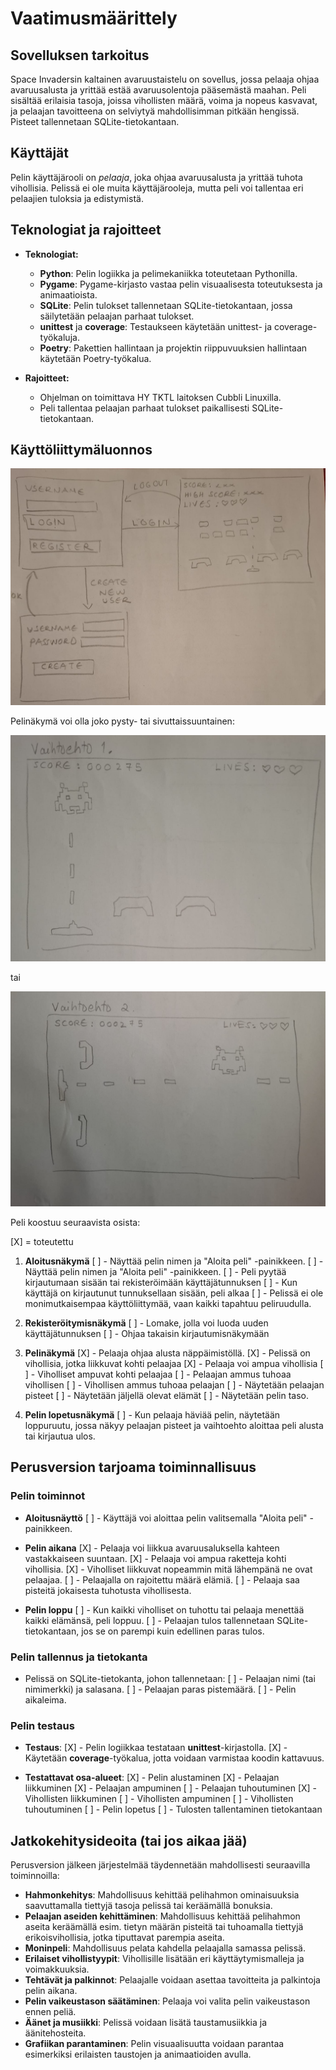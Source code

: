 # Vaatimusmäärittely

## Sovelluksen tarkoitus

Space Invadersin kaltainen avaruustaistelu on sovellus, jossa pelaaja ohjaa avaruusalusta ja yrittää estää avaruusolentoja pääsemästä maahan. Peli sisältää erilaisia tasoja, joissa vihollisten määrä, voima ja nopeus kasvavat, ja pelaajan tavoitteena on selviytyä mahdollisimman pitkään hengissä. Pisteet tallennetaan SQLite-tietokantaan. 

## Käyttäjät

Pelin käyttäjärooli on _pelaaja_, joka ohjaa avaruusalusta ja yrittää tuhota vihollisia. Pelissä ei ole muita käyttäjärooleja, mutta peli voi tallentaa eri pelaajien tuloksia ja edistymistä.

## Teknologiat ja rajoitteet

- **Teknologiat:**
  - **Python**: Pelin logiikka ja pelimekaniikka toteutetaan Pythonilla.
  - **Pygame**: Pygame-kirjasto vastaa pelin visuaalisesta toteutuksesta ja animaatioista.
  - **SQLite**: Pelin tulokset tallennetaan SQLite-tietokantaan, jossa säilytetään pelaajan parhaat tulokset.
  - **unittest** ja **coverage**: Testaukseen käytetään unittest- ja coverage-työkaluja.
  - **Poetry**: Pakettien hallintaan ja projektin riippuvuuksien hallintaan käytetään Poetry-työkalua.

- **Rajoitteet:**
  - Ohjelman on toimittava HY TKTL laitoksen Cubbli Linuxilla.
  - Peli tallentaa pelaajan parhaat tulokset paikallisesti SQLite-tietokantaan.

## Käyttöliittymäluonnos

![](./kuvat/ui_layout.jpg)

Pelinäkymä voi olla joko pysty- tai sivuttaissuuntainen:

![](./kuvat/game_layout1.jpg)

tai 

![](./kuvat/game_layout2.jpg)

Peli koostuu seuraavista osista:

[X] = toteutettu

1. **Aloitusnäkymä**
[ ]   - Näyttää pelin nimen ja "Aloita peli" -painikkeen.
[ ]   - Näyttää pelin nimen ja "Aloita peli" -painikkeen.
[ ]   - Peli pyytää kirjautumaan sisään tai rekisteröimään käyttäjätunnuksen
[ ]   - Kun käyttäjä on kirjautunut tunnuksellaan sisään, peli alkaa
[ ]   - Pelissä ei ole monimutkaisempaa käyttöliittymää, vaan kaikki tapahtuu peliruudulla.

2. **Rekisteröitymisnäkymä**
[ ]   - Lomake, jolla voi luoda uuden käyttäjätunnuksen
[ ]   - Ohjaa takaisin kirjautumisnäkymään 

3. **Pelinäkymä**
[X]   - Pelaaja ohjaa alusta näppäimistöllä.
[X]   - Pelissä on vihollisia, jotka liikkuvat kohti pelaajaa
[X]   - Pelaaja voi ampua vihollisia
[ ]   - Viholliset ampuvat kohti pelaajaa
[ ]   - Pelaajan ammus tuhoaa vihollisen
[ ]   - Vihollisen ammus tuhoaa pelaajan
[ ]   - Näytetään pelaajan pisteet
[ ]   - Näytetään jäljellä olevat elämät
[ ]   - Näytetään pelin taso.
 
4. **Pelin lopetusnäkymä**
[ ]   - Kun pelaaja häviää pelin, näytetään loppuruutu, jossa näkyy pelaajan pisteet ja vaihtoehto aloittaa peli alusta tai kirjautua ulos.

## Perusversion tarjoama toiminnallisuus

### Pelin toiminnot

- **Aloitusnäyttö**
[ ]  - Käyttäjä voi aloittaa pelin valitsemalla "Aloita peli" -painikkeen.
  
- **Pelin aikana**
[X] - Pelaaja voi liikkua avaruusaluksella kahteen vastakkaiseen suuntaan.
[X] - Pelaaja voi ampua raketteja kohti vihollisia.
[X] - Viholliset liikkuvat nopeammin mitä lähempänä ne ovat pelaajaa.
[ ] - Pelaajalla on rajoitettu määrä elämiä.
[ ] - Pelaaja saa pisteitä jokaisesta tuhotusta vihollisesta.
  
- **Pelin loppu**
[ ] - Kun kaikki viholliset on tuhottu tai pelaaja menettää kaikki elämänsä, peli loppuu.
[ ] - Pelaajan tulos tallennetaan SQLite-tietokantaan, jos se on parempi kuin edellinen paras tulos.

### Pelin tallennus ja tietokanta

- Pelissä on SQLite-tietokanta, johon tallennetaan:
[ ] - Pelaajan nimi (tai nimimerkki) ja salasana.
[ ] - Pelaajan paras pistemäärä.
[ ] - Pelin aikaleima.

### Pelin testaus

- **Testaus**:
[X]  - Pelin logiikkaa testataan **unittest**-kirjastolla.
[X]  - Käytetään **coverage**-työkalua, jotta voidaan varmistaa koodin kattavuus.
  
- **Testattavat osa-alueet**:
[X]  - Pelin alustaminen
[X]  - Pelaajan liikkuminen
[X]  - Pelaajan ampuminen
[ ]  - Pelaajan tuhoutuminen
[X]  - Vihollisten liikkuminen
[ ]  - Vihollisten ampuminen 
[ ]  - Vihollisten tuhoutuminen 
[ ]  - Pelin lopetus
[ ]  - Tulosten tallentaminen tietokantaan

## Jatkokehitysideoita (tai jos aikaa jää)

Perusversion jälkeen järjestelmää täydennetään mahdollisesti seuraavilla toiminnoilla:

- **Hahmonkehitys**: Mahdollisuus kehittää pelihahmon ominaisuuksia saavuttamalla tiettyjä tasoja pelissä tai keräämällä bonuksia.
- **Pelaajan aseiden kehittäminen**: Mahdollisuus kehittää pelihahmon aseita keräämällä esim. tietyn määrän pisteitä tai tuhoamalla tiettyjä erikoisvihollisia, jotka tiputtavat parempia aseita. 
- **Moninpeli**: Mahdollisuus pelata kahdella pelaajalla samassa pelissä.
- **Erilaiset vihollistyypit**: Vihollisille lisätään eri käyttäytymismalleja ja voimakkuuksia.
- **Tehtävät ja palkinnot**: Pelaajalle voidaan asettaa tavoitteita ja palkintoja pelin aikana.
- **Pelin vaikeustason säätäminen**: Pelaaja voi valita pelin vaikeustason ennen peliä.
- **Äänet ja musiikki**: Pelissä voidaan lisätä taustamusiikkia ja äänitehosteita.
- **Grafiikan parantaminen**: Pelin visuaalisuutta voidaan parantaa esimerkiksi erilaisten taustojen ja animaatioiden avulla.
